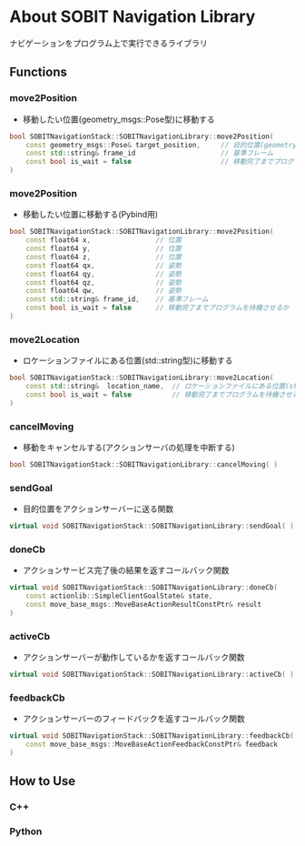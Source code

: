 # About SOBIT Navigation Library
ナビゲーションをプログラム上で実行できるライブラリ

## Functions
### move2Position
- 移動したい位置(geometry_msgs::Pose型)に移動する
```cpp
bool SOBITNavigationStack::SOBITNavigationLibrary::move2Position( 
    const geometry_msgs::Pose& target_position,     // 目的位置(geometry_msgs::Pose型)
    const std::string& frame_id                     // 基準フレーム
    const bool is_wait = false                      // 移動完了までプログラムを待機させるか
)                   
```

### move2Position
- 移動したい位置に移動する(Pybind用)
```cpp
bool SOBITNavigationStack::SOBITNavigationLibrary::move2Position( 
    const float64 x,                // 位置
    const float64 y,                // 位置 
    const float64 z,                // 位置
    const float64 qx,               // 姿勢
    const float64 qy,               // 姿勢 
    const float64 qz,               // 姿勢 
    const float64 qw,               // 姿勢 
    const std::string& frame_id,    // 基準フレーム
    const bool is_wait = false      // 移動完了までプログラムを待機させるか
)          
```

### move2Location
- ロケーションファイルにある位置(std::string型)に移動する
```cpp
bool SOBITNavigationStack::SOBITNavigationLibrary::move2Location( 
    const std::string&  location_name,  // ロケーションファイルにある位置(std::string型)
    const bool is_wait = false          // 移動完了までプログラムを待機させるか
)            
```

### cancelMoving
- 移動をキャンセルする(アクションサーバの処理を中断する)
```cpp
bool SOBITNavigationStack::SOBITNavigationLibrary::cancelMoving( )            
```

### sendGoal
- 目的位置をアクションサーバーに送る関数
```cpp
virtual void SOBITNavigationStack::SOBITNavigationLibrary::sendGoal( )            
```

### doneCb
- アクションサービス完了後の結果を返すコールバック関数
```cpp
virtual void SOBITNavigationStack::SOBITNavigationLibrary::doneCb(
    const actionlib::SimpleClientGoalState& state, 
    const move_base_msgs::MoveBaseActionResultConstPtr& result 
)            
```

### activeCb
- アクションサーバーが動作しているかを返すコールバック関数
```cpp
virtual void SOBITNavigationStack::SOBITNavigationLibrary::activeCb( )            
```

### feedbackCb
- アクションサーバーのフィードバックを返すコールバック関数
```cpp
virtual void SOBITNavigationStack::SOBITNavigationLibrary::feedbackCb( 
    const move_base_msgs::MoveBaseActionFeedbackConstPtr& feedback 
)            
```

## How to Use
### C++

### Python
